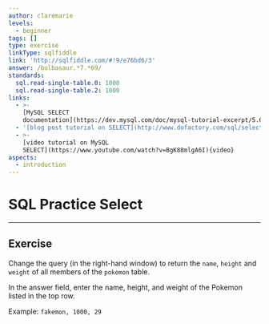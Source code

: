 ```yaml
---
author: claremarie
levels:
  - beginner
tags: []
type: exercise
linkType: sqlfiddle
link: 'http://sqlfiddle.com/#!9/e76bd6/3'
answer: /bulbasaur.*7.*69/
standards:
  sql.read-single-table.0: 1000
  sql.read-single-table.2: 1000
links:
  - >-
    [MySQL SELECT
    documentation](https://dev.mysql.com/doc/mysql-tutorial-excerpt/5.6/en/selecting-rows.html){documentation}
  - '[blog post tutorial on SELECT](http://www.dofactory.com/sql/select){website}'
  - >-
    [video tutorial on MySQL
    SELECT](https://www.youtube.com/watch?v=BgK88mlgA6I){video}
aspects:
  - introduction
---
```


# SQL Practice Select


---

## Exercise

Change the query (in the right-hand window) to return the `name`, `height` and `weight` of all members of the `pokemon` table.

In the answer field, enter the name, height, and weight of the Pokemon listed in the top row.

Example: `fakemon, 1000, 29`

